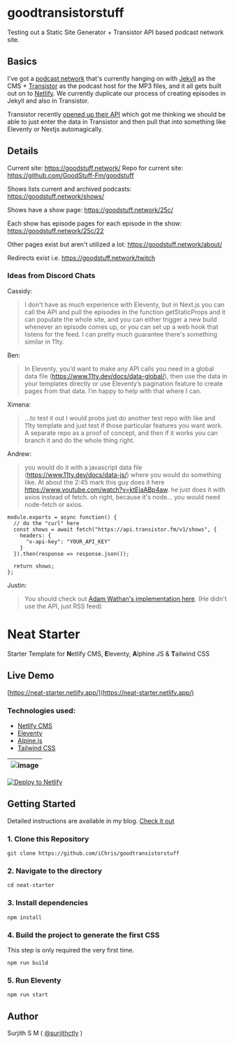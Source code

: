 # goodtransistorstuff
Testing out a Static Site Generator + Transistor API based podcast network site.

## Basics

I've got a [podcast network](https://goodstuff.network/) that's currently hanging on with [Jekyll](https://jekyllrb.com/) as the CMS + [Transistor](https://transistor.fm/?via=chris) as the podcast host for the MP3 files, and it all gets built out on to [Netlify](https://www.netlify.com). We currently duplicate our process of creating episodes in Jekyll and also in Transistor.

Transistor recently [opened up their API](https://developers.transistor.fm/?via=chris) which got me thinking we should be able to just enter the data in Transistor and then pull that into something like Eleventy or Nextjs automagically.

## Details

Current site: https://goodstuff.network/
Repo for current site: https://github.com/GoodStuff-Fm/goodstuff

Shows lists current and archived podcasts: https://goodstuff.network/shows/

Shows have a show page: https://goodstuff.network/25c/

Each show has episode pages for each episode in the show: https://goodstuff.network/25c/22

Other pages exist but aren't utilized a lot: https://goodstuff.network/about/

Redirects exist i.e. https://goodstuff.network/twitch

### Ideas from Discord Chats

Cassidy:
> I don't have as much experience with Eleventy, but in Next.js you can call the API and pull the episodes in the function getStaticProps and it can populate the whole site, and you can either trigger a new build whenever an episode comes up, or you can set up a web hook that listens for the feed. I can pretty much guarantee there's something similar in 11ty.

Ben:
> In Eleventy, you’d want to make any API calls you need in a global data file (https://www.11ty.dev/docs/data-global/), then use the data in your templates directly or use Eleventy’s pagination feature to create pages from that data. I’m happy to help with that where I can.

Ximena:
> ...to test it out I would probs just do another test repo with like and 11ty template and just test if those particular features you want work. A separate repo as a proof of concept, and then if it works you can branch it and do the whole thing right.

Andrew:
> you would do it with a javascript data file (https://www.11ty.dev/docs/data-js/) where you would do something like. At about the 2:45 mark this guy does it here https://www.youtube.com/watch?v=ktEjaABp4aw. he just does it with axios instead of fetch. oh right, because it's node... you would need node-fetch or axios.

```
module.exports = async function() {
  // do the "curl" here
  const shows = await fetch("https://api.transistor.fm/v1/shows", { 
    headers: {
      "x-api-key": "YOUR_API_KEY"
    }
  }).then(response => response.json());

  return shows;
};
```
Justin:
> You should check out [Adam Wathan's implementation here](https://github.com/adamwathan/fullstackradio.com/blob/master/pages/index.js#L7-L24). (He didn't use the API, just RSS feed)

# Neat Starter

Starter Template for **N**etlify CMS, **E**leventy, **A**lphine JS & **T**ailwind CSS

## Live Demo

[https://neat-starter.netlify.app/](https://neat-starter.netlify.app/)

### Technologies used:

- [Netlify CMS](https://www.netlifycms.org/)
- [Eleventy](https://www.11ty.dev/)
- [Alpine.js](https://github.com/alpinejs/alpine)
- [Tailwind CSS](https://tailwindcss.com/)

| ![image](https://user-images.githubusercontent.com/1884712/93762662-a62e4700-fc2d-11ea-9b2c-fda9f503402b.png) |
| ------------------------------------------------------------------------------------------------------------- |


<a href="https://app.netlify.com/start/deploy?repository=https://github.com/surjithctly/neat-starter&amp;stack=cms"><img src="https://www.netlify.com/img/deploy/button.svg" alt="Deploy to Netlify" /></a>

## Getting Started

Detailed instructions are available in my blog. [Check it out](https://blog.surjithctly.in/neat-stack-create-a-static-website-with-netlify-cms-eleventy-alpinejs-and-tailwindcss)

### 1\. Clone this Repository

```
git clone https://github.com/iChris/goodtransistorstuff
```

### 2\. Navigate to the directory

```
cd neat-starter
```

### 3\. Install dependencies

```
npm install
```

### 4\. Build the project to generate the first CSS

This step is only required the very first time.

```
npm run build
```

### 5\. Run Eleventy

```
npm run start
```

## Author

Surjith S M ( [@surjithctly](https://surjithctly.in/) )
